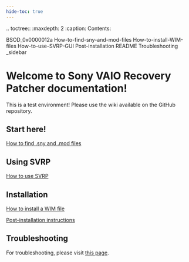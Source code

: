 ```yaml
---
hide-toc: true
---
```


.. toctree::
   :maxdepth: 2
   :caption: Contents:
   
   BSOD_0x0000012a
   How-to-find-sny-and-mod-files
   How-to-install-WIM-files
   How-to-use-SVRP-GUI
   Post-installation
   README
   Troubleshooting
   _sidebar

# Welcome to Sony VAIO Recovery Patcher documentation!

This is a test environment! Please use the wiki available on the GitHub repository.

## Start here!

[How to find .sny and .mod files](How-to-find-sny-and-mod-files.md)

## Using SVRP

[How to use SVRP](How-to-use-SVRP-GUI.md)

## Installation

[How to install a WIM file](How-to-install-WIM-files.md)

[Post-installation instructions](Post-installation.md)

## Troubleshooting

For troubleshooting, please visit [this page](Troubleshooting.md).
